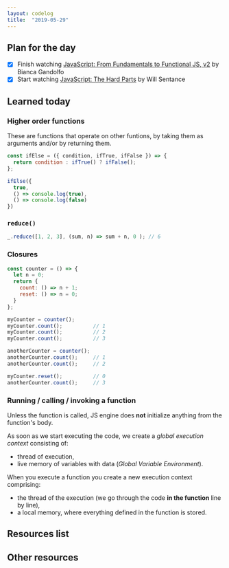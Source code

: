 ```yaml
---
layout: codelog
title:  "2019-05-29"
---
```


## Plan for the day

- [x] Finish watching [JavaScript: From Fundamentals to Functional JS, v2](https://frontendmasters.com/courses/js-fundamentals-functional-v2/) by Bianca Gandolfo
- [x] Start watching [JavaScript: The Hard Parts](https://frontendmasters.com/courses/javascript-hard-parts/) by Will Sentance

## Learned today

### Higher order functions

These are functions that operate on other funtions, by taking them as arguments and/or by returning them.

```javascript
const ifElse = ({ condition, ifTrue, ifFalse }) => {
  return condition : ifTrue() ? ifFalse();
};

ifElse({
  true,
  () => console.log(true),
  () => console.log(false)
})
```

### `reduce()`

```javascript
_.reduce([1, 2, 3], (sum, n) => sum + n, 0 ); // 6
```

### Closures

```javascript
const counter = () => {
  let n = 0;
  return {
    count: () => n + 1;
    reset: () => n = 0;
  }
};

myCounter = counter();
myCounter.count();          // 1
myCounter.count();          // 2
myCounter.count();          // 3

anotherCounter = counter();
anotherCounter.count();     // 1
anotherCounter.count();     // 2

myCounter.reset();          // 0
anotherCounter.count();     // 3
```

### Running / calling / invoking a function

Unless the function is called, JS engine does **not** initialize anything from the function's body.

As soon as we start executing the code, we create a *global execution context* consisting of:

- thread of execution,
- live memory of variables with data (*Global Variable Environment*).

When you execute a function you create a new execution context comprising:

- the thread of the execution (we go through the code **in the function** line by line),
- a local memory, where everything defined in the function is stored.

## Resources list

## Other resources